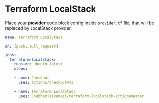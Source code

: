 # Terraform LocalStack

Place your **provider** code block config inside `provider.tf` file, that will be replaced by LocalStack provider.


```yaml
name: Terraform LocalStack

on: [push, pull_request]

jobs:
  terraform-localstack:
    runs-on: ubuntu-latest
    steps:

    - name: Checkout
      uses: actions/checkout@v3

    - name: Terraform LocalStack
      uses: ShubhamTatvamasi/terraform-localstack-action@master
```
